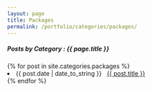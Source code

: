 ```yaml
---
layout: page
title: Packages
permalink: /portfolio/categories/packages/
---
```


<h5> Posts by Category : {{ page.title }} </h5>

<div class="card">
{% for post in site.categories.packages %}
 <li class="category-posts"><span>{{ post.date | date_to_string }}</span> &nbsp; <a href="{{ post.url }}">{{ post.title }}</a></li>
{% endfor %}
</div>